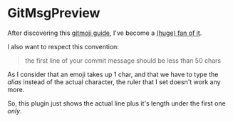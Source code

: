 # GitMsgPreview

After discovering this [gitmoji guide][], I've become a [(huge) fan of it][1].

I also want to respect this convention:

> the first line of your commit message should be less than 50 chars

As I consider that an emoji takes up 1 char, and that we have to type the *alias* instead of the
actual character, the ruler that I set doesn't work any more.

So, this plugin just shows the actual line plus it's length under the first one *only*.

[gitmoji guide]: https://gitmoji.carloscuesta.me/
[1]: https://github.com/search?utf8=%E2%9C%93&q=topic%3Agitmoji+user%3Amath2001&type=Repositories&ref=searchresults
